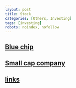 ```yaml
---
layout: post
title: Stock
categories: [Others, Investing]
tags: [investing]
robots: noindex, nofollow
---
```


## [Blue chip](https://an-cheon.github.io/posts/Blue-chip/)

## [Small cap company](https://an-cheon.github.io/posts/Small-cap-company/)

## [links](https://an-cheon.github.io/posts/links/)





